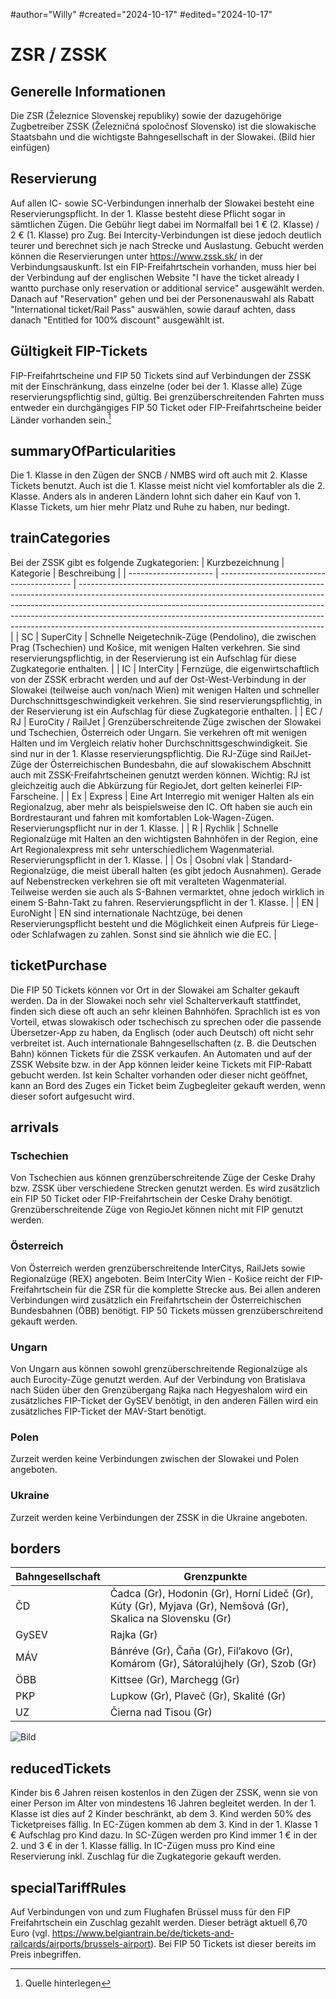 #author="Willy"
#created="2024-10-17"
#edited="2024-10-17"

# ZSR / ZSSK

## Generelle Informationen

Die ZSR (Železnice Slovenskej republiky) sowie der dazugehörige Zugbetreiber ZSSK (Železničná spoločnosť Slovensko) ist die slowakische Staatsbahn und die wichtigste Bahngesellschaft in der Slowakei.
(Bild hier einfügen)

## Reservierung

Auf allen IC- sowie SC-Verbindungen innerhalb der Slowakei besteht eine Reservierungspflicht. In der 1. Klasse besteht diese Pflicht sogar in sämtlichen Zügen. Die Gebühr liegt dabei im Normalfall bei 1 € (2. Klasse) / 2 € (1. Klasse) pro Zug. Bei Intercity-Verbindungen ist diese jedoch deutlich teurer und berechnet sich je nach Strecke und Auslastung.
Gebucht werden können die Reservierungen unter https://www.zssk.sk/ in der Verbindungsauskunft. Ist ein FIP-Freifahrtschein vorhanden, muss hier bei der Verbindung auf der englischen Website "I have the ticket already I wantto purchase only reservation or additional service" ausgewählt werden. Danach auf "Reservation" gehen und bei der Personenauswahl als Rabatt "International ticket/Rail Pass" auswählen, sowie darauf achten, dass danach "Entitled for 100% discount" ausgewählt ist.

## Gültigkeit FIP-Tickets

FIP-Freifahrtscheine und FIP 50 Tickets sind auf Verbindungen der ZSSK mit der Einschränkung, dass einzelne (oder bei der 1. Klasse alle) Züge reservierungspflichtig sind, gültig. Bei grenzüberschreitenden Fahrten muss entweder ein durchgängiges FIP 50 Ticket oder FIP-Freifahrtscheine beider Länder vorhanden sein.[^1]

## summaryOfParticularities

Die 1. Klasse in den Zügen der SNCB / NMBS wird oft auch mit 2. Klasse Tickets benutzt. Auch ist die 1. Klasse meist nicht viel komfortabler als die 2. Klasse. Anders als in anderen Ländern lohnt sich daher ein Kauf von 1. Klasse Tickets, um hier mehr Platz und Ruhe zu haben, nur bedingt.

## trainCategories

Bei der ZSSK gibt es folgende Zugkategorien:
| Kurzbezeichnung       | Kategorie                                 | Beschreibung                                                                                                                                                                                                                                                                                                                                                                          |
| --------------------- | ----------------------------------------- | ------------------------------------------------------------------------------------------------------------------------------------------------------------------------------------------------------------------------------------------------------------------------------------------------------------------------------------------------------------------------------------- |
| SC                   | SuperCity                         | Schnelle Neigetechnik-Züge (Pendolino), die zwischen Prag (Tschechien) und Košice, mit wenigen Halten verkehren. Sie sind reservierungspflichtig, in der Reservierung ist ein Aufschlag für diese Zugkategorie enthalten.                                                                                                      |
| IC                    | InterCity                                 | Fernzüge, die eigenwirtschaftlich von der ZSSK erbracht werden und auf der Ost-West-Verbindung in der Slowakei (teilweise auch von/nach Wien) mit wenigen Halten und schneller Durchschnittsgeschwindigkeit verkehren. Sie sind reservierungspflichtig, in der Reservierung ist ein Aufschlag für diese Zugkategorie enthalten.                                                                                                                                                                                                                                                                                   |
| EC / RJ                     | EuroCity / RailJet             | Grenzüberschreitende Züge zwischen der Slowakei und Tschechien, Österreich oder Ungarn. Sie verkehren oft mit wenigen Halten und im Vergleich relativ hoher Durchschnittsgeschwindigkeit. Sie sind nur in der 1. Klasse reservierungspflichtig. Die RJ-Züge sind RailJet-Züge der Österreichischen Bundesbahn, die auf slowakischem Abschnitt auch mit ZSSK-Freifahrtscheinen genutzt werden können. Wichtig: RJ ist gleichzeitig auch die Abkürzung für RegioJet, dort gelten keinerlei FIP-Farscheine.                                                                                                                                                                                                                                              |
| Ex                     | Express                      | Eine Art Interregio mit weniger Halten als ein Regionalzug, aber mehr als beispielsweise den IC. Oft haben sie auch ein Bordrestaurant und fahren mit komfortablen Lok-Wagen-Zügen. Reservierungspflicht nur in der 1. Klasse. |
| R                     | Rychlik | Schnelle Regionalzüge mit Halten an den wichtigsten Bahnhöfen in der Region, eine Art Regionalexpress mit sehr unterschiedlichem Wagenmaterial. Reservierungspflicht in der 1. Klasse.   |
| Os | Osobní vlak                                   | Standard-Regionalzüge, die meist überall halten (es gibt jedoch Ausnahmen). Gerade auf Nebenstrecken verkehren sie oft mit veralteten Wagenmaterial. Teilweise werden sie auch als S-Bahnen vermarktet, ohne jedoch wirklich in einem S-Bahn-Takt zu fahren. Reservierungspflicht in der 1. Klasse.                                                                                                                                                                                                                                            |
| EN                     | EuroNight                                   | EN sind internationale Nachtzüge, bei denen Reservierungspflicht besteht und die Möglichkeit einen Aufpreis für Liege- oder Schlafwagen zu zahlen. Sonst sind sie ähnlich wie die EC.                                                                                                                                                                                                                                                                              |

## ticketPurchase

Die FIP 50 Tickets können vor Ort in der Slowakei am Schalter gekauft werden. Da in der Slowakei noch sehr viel Schalterverkauft stattfindet, finden sich diese oft auch an sehr kleinen Bahnhöfen. Sprachlich ist es von Vorteil, etwas slowakisch oder tschechisch zu sprechen oder die passende Übersetzer-App zu haben, da Englisch (oder auch Deutsch) oft nicht sehr verbreitet ist. Auch internationale Bahngesellschaften (z. B. die Deutschen Bahn) können Tickets für die ZSSK verkaufen. An Automaten und auf der ZSSK Website bzw. in der App können leider keine Tickets mit FIP-Rabatt gebucht werden.
Ist kein Schalter vorhanden oder dieser nicht geöffnet, kann an Bord des Zuges ein Ticket beim Zugbegleiter gekauft werden, wenn dieser sofort aufgesucht wird.

## arrivals

### Tschechien

Von Tschechien aus können grenzüberschreitende Züge der Ceske Drahy bzw. ZSSK über verschiedene Strecken genutzt werden. Es wird zusätzlich ein FIP 50 Ticket oder FIP-Freifahrtschein der Ceske Drahy benötigt. Grenzüberschreitende Züge von RegioJet können nicht mit FIP genutzt werden.

### Österreich

Von Österreich werden grenzüberschreitende InterCitys, RailJets sowie Regionalzüge (REX) angeboten. Beim InterCity Wien - Košice reicht der FIP-Freifahrtschein für die ZSR für die komplette Strecke aus. Bei allen anderen Verbindungen wird zusätzlich ein Freifahrtschein der Österreichischen Bundesbahnen (ÖBB) benötigt. FIP 50 Tickets müssen grenzüberschreitend gekauft werden.

### Ungarn

Von Ungarn aus können sowohl grenzüberschreitende Regionalzüge als auch Eurocity-Züge genutzt werden. Auf der Verbindung von Bratislava nach Süden über den Grenzübergang Rajka nach Hegyeshalom wird ein zusätzliches FIP-Ticket der GySEV benötigt, in den anderen Fällen wird ein zusätzliches FIP-Ticket der MAV-Start benötigt.

### Polen
Zurzeit werden keine Verbindungen zwischen der Slowakei und Polen angeboten.

### Ukraine
Zurzeit werden keine Verbindungen der ZSSK in die Ukraine angeboten.

## borders

| Bahngesellschaft | Grenzpunkte                                                         |
| ---------------- | ------------------------------------------------------------------- |
| ČD               | Čadca (Gr), Hodonin (Gr), Horní Lideč (Gr), Kúty (Gr), Myjava (Gr), Nemšová (Gr), Skalica na Slovensku (Gr) |
| GySEV            | Rajka (Gr)                                                     |
| MÁV              | Bánréve (Gr), Čaňa (Gr), Fil’akovo (Gr), Komárom (Gr), Sátoralújhely (Gr), Szob (Gr) |
| ÖBB              | Kittsee (Gr), Marchegg (Gr)                                        |
| PKP              | Lupkow (Gr), Plaveč (Gr), Skalité (Gr) |
| UZ              | Čierna nad Tisou (Gr)                                         |

![Bild](https://upload.wikimedia.org/wikipedia/commons/4/43/M6_Rail_Car_R01_%28cropped%29.jpg)

## reducedTickets

Kinder bis 6 Jahren reisen kostenlos in den Zügen der ZSSK, wenn sie von einer Person im Alter von mindestens 16 Jahren begleitet werden. In der 1. Klasse ist dies auf 2 Kinder beschränkt, ab dem 3. Kind werden 50% des Ticketpreises fällig. In EC-Zügen kommen ab dem 3. Kind in der 1. Klasse 1 € Aufschlag pro Kind dazu. In SC-Zügen werden pro Kind immer 1 € in der 2. und 3 € in der 1. Klasse fällig. In IC-Zügen muss pro Kind eine Reservierung inkl. Zuschlag für die Zugkategorie gekauft werden.

## specialTariffRules

Auf Verbindungen von und zum Flughafen Brüssel muss für den FIP Freifahrtschein ein Zuschlag gezahlt werden. Dieser beträgt aktuell 6,70 Euro (vgl. https://www.belgiantrain.be/de/tickets-and-railcards/airports/brussels-airport). Bei FIP 50 Tickets ist dieser bereits im Preis inbegriffen.

[^1]: Quelle hinterlegen
